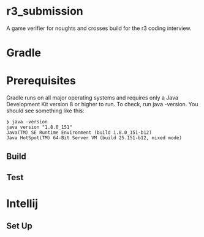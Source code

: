 

# r3_submission
A game verifier for noughts and crosses build for the r3 coding interview.

# Gradle

# Prerequisites
Gradle runs on all major operating systems and requires only a Java Development Kit version 8 or higher to run. To check, run java -version. You should see something like this:

```
❯ java -version
java version "1.8.0_151"
Java(TM) SE Runtime Environment (build 1.8.0_151-b12)
Java HotSpot(TM) 64-Bit Server VM (build 25.151-b12, mixed mode)
```

## Build

## Test

# Intellij

## Set Up
